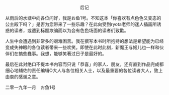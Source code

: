 <p align="center">后记</p>

从雨后的水塘中向各位问好，我是お鱼1号。不知这本「你喜欢有点色色又变态的公主殿下吗？」是否为您带来了一些乐趣？在此向受到ryota老师的迷人插画所诱惑的读者，或遭到标题欺骗而以为会有色色场面的读者们致歉。

人生中会遭遇到非常多的艰难困苦。我在撰写本书时所抱持的想法是希望能为已经变成失神眼的各位读者带来一些欢笑。即使在此时此刻，新魔王与姬儿也一样和伙伴们在搞些蠢事。我想，能够笑著过日子是最好的。

最后在此对绝口不提本书内容而只说「恭喜」的家人、朋友，还有直到作品完成都细心地辅佐的责任编辑O大人与各位相关人士，以及最重要的各位读者大人，致上由衷的感谢之意。

二零一九年一月　お鱼1号

